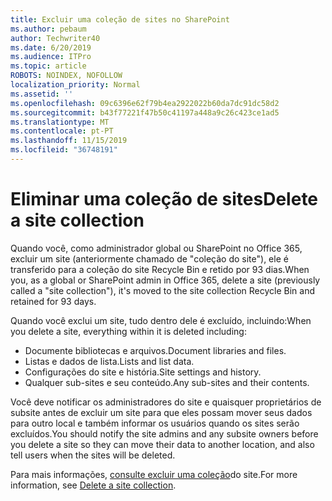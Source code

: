 ```yaml
---
title: Excluir uma coleção de sites no SharePoint
ms.author: pebaum
author: Techwriter40
ms.date: 6/20/2019
ms.audience: ITPro
ms.topic: article
ROBOTS: NOINDEX, NOFOLLOW
localization_priority: Normal
ms.assetid: ''
ms.openlocfilehash: 09c6396e62f79b4ea2922022b60da7dc91dc58d2
ms.sourcegitcommit: b43f77221f47b50c41197a448a9c26c423ce1ad5
ms.translationtype: MT
ms.contentlocale: pt-PT
ms.lasthandoff: 11/15/2019
ms.locfileid: "36748191"
---
```

# <a name="delete-a-site-collection"></a><span data-ttu-id="128a3-102">Eliminar uma coleção de sites</span><span class="sxs-lookup"><span data-stu-id="128a3-102">Delete a site collection</span></span>

<span data-ttu-id="128a3-103">Quando você, como administrador global ou SharePoint no Office 365, excluir um site (anteriormente chamado de "coleção do site"), ele é transferido para a coleção do site Recycle Bin e retido por 93 dias.</span><span class="sxs-lookup"><span data-stu-id="128a3-103">When you, as a global or SharePoint admin in Office 365, delete a site (previously called a "site collection"), it's moved to the site collection Recycle Bin and retained for 93 days.</span></span> 

<span data-ttu-id="128a3-104">Quando você exclui um site, tudo dentro dele é excluído, incluindo:</span><span class="sxs-lookup"><span data-stu-id="128a3-104">When you delete a site, everything within it is deleted including:</span></span>

- <span data-ttu-id="128a3-105">Documente bibliotecas e arquivos.</span><span class="sxs-lookup"><span data-stu-id="128a3-105">Document libraries and files.</span></span>
- <span data-ttu-id="128a3-106">Listas e dados de lista.</span><span class="sxs-lookup"><span data-stu-id="128a3-106">Lists and list data.</span></span>
- <span data-ttu-id="128a3-107">Configurações do site e história.</span><span class="sxs-lookup"><span data-stu-id="128a3-107">Site settings and history.</span></span>
- <span data-ttu-id="128a3-108">Qualquer sub-sites e seu conteúdo.</span><span class="sxs-lookup"><span data-stu-id="128a3-108">Any sub-sites and their contents.</span></span>

<span data-ttu-id="128a3-109">Você deve notificar os administradores do site e quaisquer proprietários de subsite antes de excluir um site para que eles possam mover seus dados para outro local e também informar os usuários quando os sites serão excluídos.</span><span class="sxs-lookup"><span data-stu-id="128a3-109">You should notify the site admins and any subsite owners before you delete a site so they can move their data to another location, and also tell users when the sites will be deleted.</span></span> 

<span data-ttu-id="128a3-110">Para mais informações, [consulte excluir uma coleção](https://docs.microsoft.com/sharepoint/delete-site-collection)do site.</span><span class="sxs-lookup"><span data-stu-id="128a3-110">For more information, see [Delete a site collection](https://docs.microsoft.com/sharepoint/delete-site-collection).</span></span> 